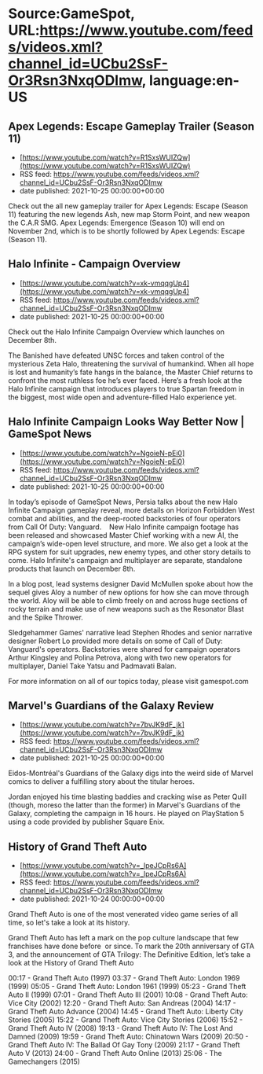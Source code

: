 # Source:GameSpot, URL:https://www.youtube.com/feeds/videos.xml?channel_id=UCbu2SsF-Or3Rsn3NxqODImw, language:en-US

## Apex Legends: Escape Gameplay Trailer (Season 11)
 - [https://www.youtube.com/watch?v=R1SxsWUIZQw](https://www.youtube.com/watch?v=R1SxsWUIZQw)
 - RSS feed: https://www.youtube.com/feeds/videos.xml?channel_id=UCbu2SsF-Or3Rsn3NxqODImw
 - date published: 2021-10-25 00:00:00+00:00

Check out the all new gameplay trailer for Apex Legends: Escape (Season 11) featuring the new legends Ash, new map Storm Point, and new weapon the C.A.R SMG. Apex Legends: Emergence (Season 10) will end on November 2nd, which is to be shortly followed by Apex Legends: Escape (Season 11).

## Halo Infinite - Campaign Overview
 - [https://www.youtube.com/watch?v=xk-vmqqgUp4](https://www.youtube.com/watch?v=xk-vmqqgUp4)
 - RSS feed: https://www.youtube.com/feeds/videos.xml?channel_id=UCbu2SsF-Or3Rsn3NxqODImw
 - date published: 2021-10-25 00:00:00+00:00

Check out the Halo Infinite Campaign Overview which launches on December 8th. 

The Banished have defeated UNSC forces and taken control of the mysterious Zeta Halo, threatening the survival of humankind. When all hope is lost and humanity’s fate hangs in the balance, the Master Chief returns to confront the most ruthless foe he’s ever faced. Here’s a fresh look at the Halo Infinite campaign that introduces players to true Spartan freedom in the biggest, most wide open and adventure-filled Halo experience yet.

## Halo Infinite Campaign Looks Way Better Now | GameSpot News
 - [https://www.youtube.com/watch?v=NgoieN-pEi0](https://www.youtube.com/watch?v=NgoieN-pEi0)
 - RSS feed: https://www.youtube.com/feeds/videos.xml?channel_id=UCbu2SsF-Or3Rsn3NxqODImw
 - date published: 2021-10-25 00:00:00+00:00

In today’s episode of GameSpot News, Persia talks about the new Halo Infinite Campaign gameplay reveal, more details on Horizon Forbidden West combat and abilities, and the deep-rooted backstories of four operators from Call Of Duty: Vanguard. 
 
New Halo Infinite campaign footage has been released and showcased Master Chief working with a new AI, the campaign’s wide-open level structure, and more. We also get a look at the RPG system for suit upgrades, new enemy types, and other story details to come. Halo Infinite's campaign and multiplayer are separate, standalone products that launch on December 8th.

In a blog post, lead systems designer David McMullen spoke about how the sequel gives Aloy a number of new options for how she can move through the world. Aloy will be able to climb freely on and across huge sections of rocky terrain and make use of new weapons such as the Resonator Blast and the Spike Thrower.

Sledgehammer Games' narrative lead Stephen Rhodes and senior narrative designer Robert Lo provided more details on some of Call of Duty: Vanguard's operators. Backstories were shared for campaign operators Arthur Kingsley and Polina Petrova, along with two new operators for multiplayer, Daniel Take Yatsu and Padmavati Balan. 

For more information on all of our topics today, please visit gamespot.com

## Marvel's Guardians of the Galaxy Review
 - [https://www.youtube.com/watch?v=7bvJK9dF_jk](https://www.youtube.com/watch?v=7bvJK9dF_jk)
 - RSS feed: https://www.youtube.com/feeds/videos.xml?channel_id=UCbu2SsF-Or3Rsn3NxqODImw
 - date published: 2021-10-25 00:00:00+00:00

Eidos-Montréal's Guardians of the Galaxy digs into the weird side of Marvel comics to deliver a fulfilling story about the titular heroes.

Jordan enjoyed his time blasting baddies and cracking wise as Peter Quill (though, moreso the latter than the former) in Marvel's Guardians of the Galaxy, completing the campaign in 16 hours. He played on PlayStation 5 using a code provided by publisher Square Enix.

## History of Grand Theft Auto
 - [https://www.youtube.com/watch?v=_lpeJCpRs6A](https://www.youtube.com/watch?v=_lpeJCpRs6A)
 - RSS feed: https://www.youtube.com/feeds/videos.xml?channel_id=UCbu2SsF-Or3Rsn3NxqODImw
 - date published: 2021-10-24 00:00:00+00:00

Grand Theft Auto is one of the most venerated video game series of all time, so let's take a look at its history.

Grand Theft Auto has left a mark on the pop culture landscape that few franchises have done before  or since. To mark the 20th anniversary of GTA 3, and the announcement of GTA Trilogy: The Definitive Edition, let’s take a look at the History of Grand Theft Auto

00:17 - Grand Theft Auto (1997)
03:37 - Grand Theft Auto: London 1969 (1999)
05:05 - Grand Theft Auto: London 1961 (1999)
05:23 - Grand Theft Auto II (1999)
07:01 - Grand Theft Auto III (2001)
10:08 - Grand Theft Auto: Vice City (2002)
12:20 - Grand Theft Auto: San Andreas (2004)
14:17 - Grand Theft Auto Advance (2004)
14:45 - Grand Theft Auto: Liberty City Stories (2005)
15:22 - Grand Theft Auto: Vice City Stories (2006)
15:52 - Grand Theft Auto IV (2008)
19:13 - Grand Theft Auto IV: The Lost And Damned (2009)
19:59 - Grand Theft Auto: Chinatown Wars (2009)
20:50 - Grand Theft Auto IV: The Ballad Of Gay Tony (2009)
21:17 - Grand Theft Auto V (2013)
24:00 - Grand Theft Auto Online (2013)
25:06 - The Gamechangers (2015)

